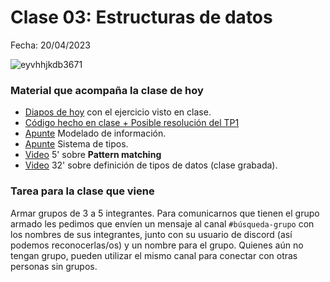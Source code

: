 # Clase 03: Estructuras de datos

Fecha: 20/04/2023

![eyvhhjkdb3671](https://user-images.githubusercontent.com/48812037/233458097-17deff57-59a3-44a6-a434-c0503d7c7551.jpg)

### Material que acompaña la clase de hoy

* [Diapos de hoy](https://docs.google.com/presentation/d/1hrWNfHwcbKr47_u63DSofbcPGobPokq7TJzzHkBdFrE/edit#slide=id.g76e11be163_0_90) con el ejercicio visto en clase.
* [Código hecho en clase + Posible resolución del TP1](https://github.com/pdepjm/2023-f-clase03/blob/master/src/Clase03.hs)
* [Apunte](https://docs.google.com/document/d/11C2UAbP70dP7sTID-ZxJm_a-5ypKxQUEuZr6GVk5yFI/edit) Modelado de información.
* [Apunte](https://docs.google.com/document/d/1q2o2zCBU2LOfJs3nWG7-r6SaFHCIU5c0M4CJNmqOIO0/edit) Sistema de tipos.
* [Video](https://www.youtube.com/watch?v=OaPxc03WVTU&ab_channel=Fundaci%C3%B3nUqbar) 5' sobre **Pattern matching**
* [Video](https://www.youtube.com/watch?v=-nxoHX45o48&ab_channel=LucasSpigariol) 32' sobre definición de tipos de datos (clase grabada).

### Tarea para la clase que viene

Armar grupos de 3 a 5 integrantes. Para comunicarnos que tienen el grupo armado les pedimos que envíen un mensaje al canal `#búsqueda-grupo` con los nombres de sus integrantes, junto con su usuario de discord (así podemos reconocerlas/os) y un nombre para el grupo. 
Quienes aún no tengan grupo, pueden utilizar el mismo canal para conectar con otras personas sin grupos. 
